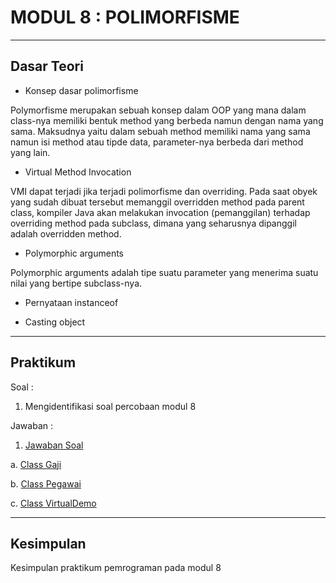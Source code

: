 # MODUL 8 : POLIMORFISME

<hr>

## Dasar Teori

* Konsep dasar polimorfisme

Polymorfisme merupakan sebuah konsep dalam OOP yang mana dalam class-nya memiliki bentuk method yang berbeda namun dengan nama yang sama. Maksudnya yaitu dalam sebuah method memiliki nama yang sama namun isi method atau tipde data, parameter-nya berbeda dari method yang lain.  

* Virtual Method Invocation

VMI dapat terjadi jika terjadi polimorfisme dan overriding. Pada saat obyek yang sudah dibuat tersebut memanggil overridden method pada parent class, kompiler Java akan melakukan invocation (pemanggilan) terhadap overriding method pada subclass, dimana yang seharusnya dipanggil adalah overridden method. 

* Polymorphic arguments

Polymorphic arguments adalah tipe suatu parameter yang menerima suatu nilai yang bertipe subclass-nya.

* Pernyataan instanceof


* Casting object



<hr>

## Praktikum
Soal : 
1. Mengidentifikasi soal percobaan modul 8

Jawaban :
1. [Jawaban Soal](https://github.com/ajep96/20104010_Ajib-Syah-Abad_S1SEA_Pemrograman2/tree/modul8/src/Modul8/latihan)

 a. [Class Gaji](https://github.com/ajep96/20104010_Ajib-Syah-Abad_S1SEA_Pemrograman2/blob/modul8/src/Modul8/latihan/Gaji.java)
 
 
 
 b. [Class Pegawai](https://github.com/ajep96/20104010_Ajib-Syah-Abad_S1SEA_Pemrograman2/blob/modul8/src/Modul8/latihan/Pegawai.java)
 
 
 
 c. [Class VirtualDemo](https://github.com/ajep96/20104010_Ajib-Syah-Abad_S1SEA_Pemrograman2/blob/modul8/src/Modul8/latihan/VirtualDemo.java)
 
 
 


<hr>

## Kesimpulan
Kesimpulan praktikum pemrograman pada modul 8
